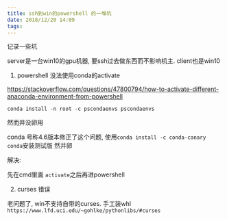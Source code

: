 ```yaml
---
title: ssh到win的powershell 的一堆坑
date: 2018/12/20 14:09
tags: 
---
```


记录一些坑

server是一台win10的gpu机器, 要ssh过去做东西而不影响机主.
client也是win10

1. powershell 没法使用conda的activate

<!-- more -->
https://stackoverflow.com/questions/47800794/how-to-activate-different-anaconda-environment-from-powershell

`conda install -n root -c pscondaenvs pscondaenvs`

然而并没卵用



conda 号称4.6版本修正了这个问题, 使用`conda install -c conda-canary conda`安装测试版
然并卵

解决:

先在cmd里面 `activate`之后再进powershell



2. curses 错误

老问题了, win不支持自带的curses.
手工装whl
`https://www.lfd.uci.edu/~gohlke/pythonlibs/#curses`
